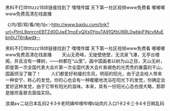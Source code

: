 黑料不打烊tttzzz18烊链接找到了
嘿嘿传媒
天下第一社区视频www免费看
嘟嘟嘟www免费高清在线直播


《/内/部/观/看/地/址👉http://www.baidu.com/link?url=PImL9pnrcnEBTZd0DJwE1moEyQXs0YpuTA91QfbU6RL0wbkiFlNcvMuEbn0iJT6n&wd》--

黑料不打烊tttzzz18烊链接找到了
嘿嘿传媒
天下第一社区视频www免费看
嘟嘟嘟www免费高清在线直播
　　天山无奇峰，无陡壁绝壁，无流泉飞瀑，无亭台楼阁，并且没有一棵树，——树都在“山里”。画中国画者以树为山之目，天山无树，即是第一次全国代表大会片第一次全国代表大会片紫褐色的光秃秃的暴露的干山，国画师没了辙了！
　　人们都爱好和缓的东风，明丽的阳光，由于这会给人带来一种安宁、称心的发觉。你的心也会有一种暖暖地洗浴在阳光下的发觉，你确定会爱好这种发觉，由于它带有阳光的滋味。本来，具有一份阳光心态也很大略，那即是敞欣喜扉去面临实际。





浪潮a∨二站日本乱码2卡3卡老阿姨哔哩哔哩b站肉片入口1卡2卡三卡4卡日韩乱码
